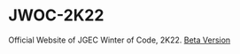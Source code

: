 # JWOC-2K22

Official Website of JGEC Winter of Code, 2K22.
[Beta Version](https://jwoc2k22.vercel.app/)
